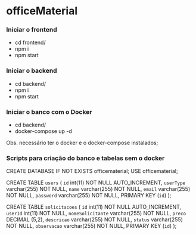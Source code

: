 # officeMaterial

### Iniciar o frontend
* cd frontend/
* npm i
* npm start

### Iniciar o backend
* cd backend/
* npm i
* npm start

### Iniciar o banco com o Docker
* cd backend/
* docker-compose up -d

Obs. necessário ter o docker e o docker-compose instalados;

### Scripts para criação do banco e tabelas sem o docker

CREATE DATABASE IF NOT EXISTS officematerial;
USE officematerial;

CREATE TABLE `users` (
`id` int(11) NOT NULL AUTO_INCREMENT,
`userType` varchar(255) NOT NULL,
`name` varchar(255) NOT NULL,
`email` varchar(255) NOT NULL,
`password` varchar(255) NOT NULL,
PRIMARY KEY (`id`)
);

CREATE TABLE `solicitacoes` (
`id` int(11) NOT NULL AUTO_INCREMENT,
`userId` int(11) NOT NULL,
`nomeSolicitante` varchar(255) NOT NULL,
`preco` DECIMAL (5,2),
`descricao` varchar(255) NOT NULL,
`status` varchar(255) NOT NULL,
`observacao` varchar(255) NOT NULL,
PRIMARY KEY (`id`)
);



